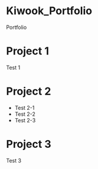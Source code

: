 # Kiwook_Portfolio
Portfolio

# Project 1
Test 1

# Project 2
* Test 2-1
* Test 2-2
* Test 2-3

# Project 3
Test 3
